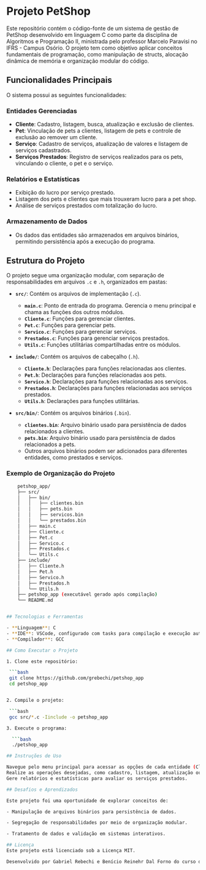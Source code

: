 # Projeto PetShop

Este repositório contém o código-fonte de um sistema de gestão de PetShop desenvolvido em linguagem C como parte da disciplina de Algoritmos e Programação II, ministrada pelo professor Marcelo Paravisi no IFRS - Campus Osório. O projeto tem como objetivo aplicar conceitos fundamentais de programação, como manipulação de structs, alocação dinâmica de memória e organização modular do código.

## Funcionalidades Principais

O sistema possui as seguintes funcionalidades:

### Entidades Gerenciadas

- **Cliente**: Cadastro, listagem, busca, atualização e exclusão de clientes.
- **Pet**: Vinculação de pets a clientes, listagem de pets e controle de exclusão ao remover um cliente.
- **Serviço**: Cadastro de serviços, atualização de valores e listagem de serviços cadastrados.
- **Serviços Prestados**: Registro de serviços realizados para os pets, vinculando o cliente, o pet e o serviço.

### Relatórios e Estatísticas

- Exibição do lucro por serviço prestado.
- Listagem dos pets e clientes que mais trouxeram lucro para a pet shop.
- Análise de serviços prestados com totalização do lucro.

### Armazenamento de Dados

- Os dados das entidades são armazenados em arquivos binários, permitindo persistência após a execução do programa.

## Estrutura do Projeto

O projeto segue uma organização modular, com separação de responsabilidades em arquivos `.c` e `.h`, organizados em pastas:

- **`src/`**: Contém os arquivos de implementação (`.c`).
  - **`main.c`**: Ponto de entrada do programa. Gerencia o menu principal e chama as funções dos outros módulos.
  - **`Cliente.c`**: Funções para gerenciar clientes.
  - **`Pet.c`**: Funções para gerenciar pets.
  - **`Servico.c`**: Funções para gerenciar serviços.
  - **`Prestados.c`**: Funções para gerenciar serviços prestados.
  - **`Utils.c`**: Funções utilitárias compartilhadas entre os módulos.

- **`include/`**: Contém os arquivos de cabeçalho (`.h`).
  - **`Cliente.h`**: Declarações para funções relacionadas aos clientes.
  - **`Pet.h`**: Declarações para funções relacionadas aos pets.
  - **`Servico.h`**: Declarações para funções relacionadas aos serviços.
  - **`Prestados.h`**: Declarações para funções relacionadas aos serviços prestados.
  - **`Utils.h`**: Declarações para funções utilitárias.

- **`src/bin/`**: Contém os arquivos binários (`.bin`).
  - **`clientes.bin`**: Arquivo binário usado para persistência de dados relacionados a clientes.
  - **`pets.bin`**: Arquivo binário usado para persistência de dados relacionados a pets.
  - Outros arquivos binários podem ser adicionados para diferentes entidades, como prestados e serviços.

### Exemplo de Organização do Projeto

  ```bash
      petshop_app/
      ├── src/
      │   ├── bin/
      │   │   ├── clientes.bin
      │   │   ├── pets.bin
      │   │   ├── servicos.bin
      │   │   └── prestados.bin
      │   ├── main.c
      │   ├── Cliente.c
      │   ├── Pet.c
      │   ├── Servico.c
      │   ├── Prestados.c
      │   └── Utils.c
      ├── include/
      │   ├── Cliente.h
      │   ├── Pet.h
      │   ├── Servico.h
      │   ├── Prestados.h
      │   └── Utils.h
      ├── petshop_app (executável gerado após compilação)
      └── README.md


## Tecnologias e Ferramentas

- **Linguagem**: C
- **IDE**: VSCode, configurado com tasks para compilação e execução automática.
- **Compilador**: GCC

## Como Executar o Projeto

1. Clone este repositório:

   ```bash
   git clone https://github.com/grebechi/petshop_app
   cd petshop_app


2. Compile o projeto:

   ```bash
   gcc src/*.c -Iinclude -o petshop_app

3. Execute o programa:

    ```bash
    ./petshop_app

## Instruções de Uso

Navegue pelo menu principal para acessar as opções de cada entidade (Clientes, Pets, Serviços, etc.).
Realize as operações desejadas, como cadastro, listagem, atualização ou exclusão.
Gere relatórios e estatísticas para avaliar os serviços prestados.

## Desafios e Aprendizados

Este projeto foi uma oportunidade de explorar conceitos de:

- Manipulação de arquivos binários para persistência de dados.

- Segregação de responsabilidades por meio de organização modular.

- Tratamento de dados e validação em sistemas interativos.

## Licença
Este projeto está licenciado sob a Licença MIT.

Desenvolvido por Gabriel Rebechi e Benício Reinehr Dal Forno do curso de Tecnologia em Análise e Desenvolvimento de Sistemas.
